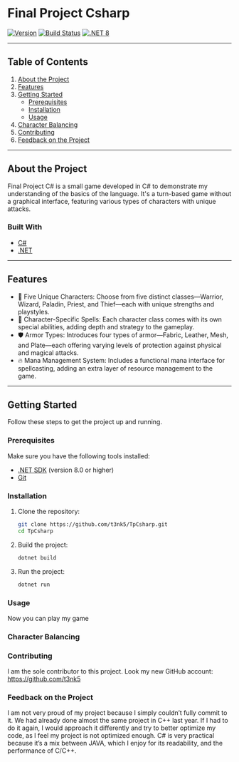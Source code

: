 # Final Project Csharp

[![Version](https://img.shields.io/badge/version-1.0.0-green)](CHANGELOG.md)
[![Build Status](https://img.shields.io/badge/build-passing-brightgreen.svg)](url_to_build_status)
[![.NET 8](https://img.shields.io/badge/.NET-8.0-blueviolet)](https://dotnet.microsoft.com/download/dotnet/8.0)

---

## **Table of Contents**
1. [About the Project](#about-the-project)
2. [Features](#features)
3. [Getting Started](#getting-started)
    - [Prerequisites](#prerequisites)
    - [Installation](#installation)
    - [Usage](#usage)
4. [Character Balancing](#Character-Balancing)
5. [Contributing](#contributing)
6. [Feedback on the Project](#Feedback-on-the-Project)

---

## **About the Project**

Final Project C# is a small game developed in C# to demonstrate my understanding of the basics of the language.
It's a turn-based game without a graphical interface, featuring various types of characters with unique attacks.

### **Built With**
- [C#](https://learn.microsoft.com/en-us/dotnet/csharp/)
- [.NET](https://dotnet.microsoft.com/)

---

## **Features**

- 🌟 Five Unique Characters: Choose from five distinct classes—Warrior, Wizard, Paladin, Priest, and Thief—each with unique strengths and playstyles.
- 🚀 Character-Specific Spells: Each character class comes with its own special abilities, adding depth and strategy to the gameplay.
- 🛡️ Armor Types: Introduces four types of armor—Fabric, Leather, Mesh, and Plate—each offering varying levels of protection against physical and magical attacks.
- 🔥 Mana Management System: Includes a functional mana interface for spellcasting, adding an extra layer of resource management to the game.

---

## **Getting Started**

Follow these steps to get the project up and running.

### **Prerequisites**
Make sure you have the following tools installed:
- [.NET SDK](https://dotnet.microsoft.com/) (version 8.0 or higher)
- [Git](https://git-scm.com/)

### **Installation**
1. Clone the repository:
   ```bash
   git clone https://github.com/t3nk5/TpCsharp.git
   cd TpCsharp

2. Build the project:
   ```bash
   dotnet build

3. Run the project:
   ```bash
   dotnet run

### **Usage**
Now you can play my game

### **Character Balancing**












### **Contributing**
I am the sole contributor to this project.
Look my new GitHub account: https://github.com/t3nk5


### **Feedback on the Project**
I am not very proud of my project because I simply couldn’t fully commit to it. We had already done almost the same project in C++ last year. If I had to do it again, I would approach it differently and try to better optimize my code, as I feel my project is not optimized enough. C# is very practical because it’s a mix between JAVA, which I enjoy for its readability, and the performance of C/C++.